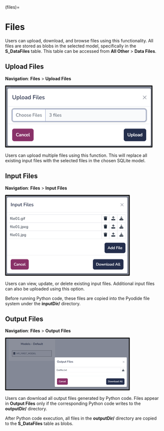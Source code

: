 (files)=

# Files

Users can upload, download, and browse files using this functionality. All files are stored as blobs in the selected model, specifically in the **S_DataFiles** table. This table can be accessed from **All Other** > **Data Files**.

## Upload Files

**Navigation**: **Files** > **Upload Files**

![Upload Files](../images/upload_files.png)

Users can upload multiple files using this function. This will replace all existing input files with the selected files in the chosen SQLite model.

## Input Files

**Navigation**: **Files** > **Input Files**

![Input Files](../images/input_files.png)

Users can view, update, or delete existing input files. Additional input files can also be uploaded using this option. 

Before running Python code, these files are copied into the Pyodide file system under the **inputDir/** directory.

## Output Files

**Navigation**: **Files** > **Output Files**

![Output Files](../images/output_files.png)

Users can download all output files generated by Python code. Files appear in **Output Files** only if the corresponding Python code writes to the **outputDir/** directory.

After Python code execution, all files in the **outputDir/** directory are copied to the **S_DataFiles** table as blobs.
